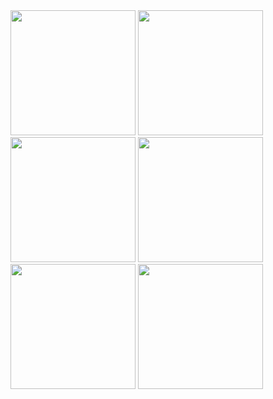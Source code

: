 <img src = "https://github.com/user-attachments/assets/0653d5ba-51b8-43da-aefd-92bf1a0c16e8" width="200">
<img src = "https://github.com/user-attachments/assets/2d096a56-7bbd-4e9e-91bf-0fca6418739b" width="200">
<img src = "https://github.com/user-attachments/assets/245ee588-dcb0-4506-92cc-e3357013cabc" width="200">
<img src = "https://github.com/user-attachments/assets/07a2ff31-2ba2-45cd-af45-599cc8eed109" width="200">
<img src = "https://github.com/user-attachments/assets/23638aa3-ad9d-4874-8763-d0470673bb40" width="200">
<img src = "https://github.com/user-attachments/assets/ebc68ded-799c-4e2d-a0c6-1688af97c7d0" width="200">




